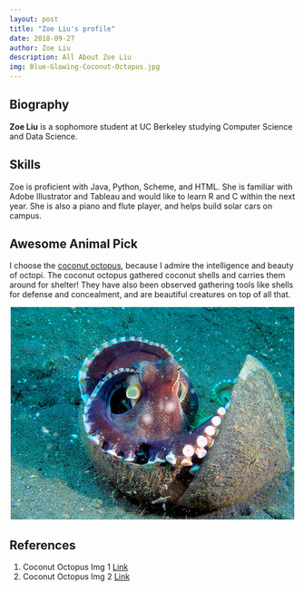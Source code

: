 ```yaml
---
layout: post
title: "Zoe Liu's profile"
date: 2018-09-27
author: Zoe Liu
description: All About Zoe Liu
img: Blue-Glowing-Coconut-Octopus.jpg
---
```


## Biography 

**Zoe Liu** is a sophomore student at UC Berkeley studying Computer Science and Data Science. 


## Skills

Zoe is proficient with Java, Python, Scheme, and HTML. She is familiar with Adobe Illustrator and Tableau and would like to learn R and C within the next year. She is also a piano and flute player, and helps build solar cars on campus.

## Awesome Animal Pick

I choose the [coconut octopus](https://en.wikipedia.org/wiki/Amphioctopus_marginatus), because I admire the intelligence and beauty of octopi. The coconut octopus gathered coconut shells and carries them around for shelter! They have also been observed gathering tools like shells for defense and concealment, and are beautiful creatures on top of all that.

<center><p><img src="../assets/img/Coconut-Octopus.jpg" alt=""></p></center>
 
## References

1. Coconut Octopus Img 1 [Link](http://www.animalspot.net/wp-content/uploads/2017/05/Blue-Glowing-Coconut-Octopus.jpg)
2. Coconut Octopus Img 2 [Link](http://www.animalspot.net/coconut-octopus.html)
